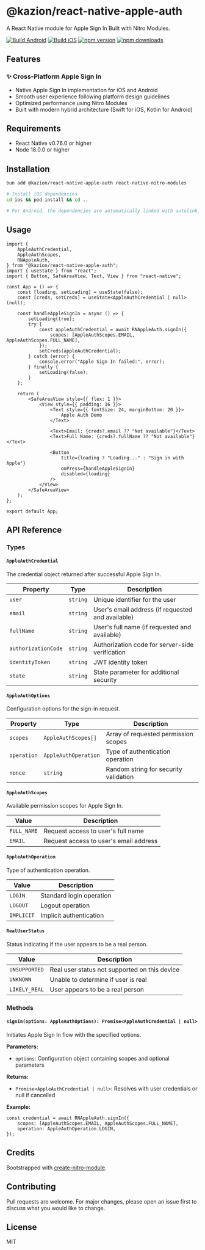 # @kazion/react-native-apple-auth

A React Native module for Apple Sign In Built with Nitro Modules.

[![Build Android](https://github.com/patrickkabwe/react-native-apple-auth/actions/workflows/android-build.yml/badge.svg)](https://github.com/patrickkabwe/react-native-apple-auth/actions/workflows/android-build.yml)
[![Build iOS](https://github.com/patrickkabwe/react-native-apple-auth/actions/workflows/ios-build.yml/badge.svg)](https://github.com/patrickkabwe/react-native-apple-auth/actions/workflows/ios-build.yml)
[![npm version](https://img.shields.io/npm/v/@kazion/react-native-apple-auth.svg?style=flat-square)](https://www.npmjs.com/package/@kazion/react-native-apple-auth)
[![npm downloads](https://img.shields.io/npm/dm/@kazion/react-native-apple-auth.svg?style=flat-square)](https://www.npmjs.com/package/@kazion/react-native-apple-auth)

## Features

### ✨ Cross-Platform Apple Sign In

- Native Apple Sign In implementation for iOS and Android
- Smooth user experience following platform design guidelines
- Optimized performance using Nitro Modules
- Built with modern hybrid architecture (Swift for iOS, Kotlin for Android)

## Requirements

- React Native v0.76.0 or higher
- Node 18.0.0 or higher

## Installation

```bash
bun add @kazion/react-native-apple-auth react-native-nitro-modules

# Install iOS dependencies
cd ios && pod install && cd ..

# For Android, the dependencies are automatically linked with autolinking
```

## Usage

```tsx
import {
    AppleAuthCredential,
    AppleAuthScopes,
    RNAppleAuth,
} from "@kazion/react-native-apple-auth";
import { useState } from "react";
import { Button, SafeAreaView, Text, View } from "react-native";

const App = () => {
    const [loading, setLoading] = useState(false);
    const [creds, setCreds] = useState<AppleAuthCredential | null>(null);

    const handleAppleSignIn = async () => {
        setLoading(true);
        try {
            const appleAuthCredential = await RNAppleAuth.signIn({
                scopes: [AppleAuthScopes.EMAIL, AppleAuthScopes.FULL_NAME],
            });
            setCreds(appleAuthCredential);
        } catch (error) {
            console.error("Apple Sign In failed:", error);
        } finally {
            setLoading(false);
        }
    };

    return (
        <SafeAreaView style={{ flex: 1 }}>
            <View style={{ padding: 16 }}>
                <Text style={{ fontSize: 24, marginBottom: 20 }}>
                    Apple Auth Demo
                </Text>

                <Text>Email: {creds?.email ?? "Not available"}</Text>
                <Text>Full Name: {creds?.fullName ?? "Not available"}</Text>

                <Button
                    title={loading ? "Loading..." : "Sign in with Apple"}
                    onPress={handleAppleSignIn}
                    disabled={loading}
                />
            </View>
        </SafeAreaView>
    );
};

export default App;
```

## API Reference

### Types

#### `AppleAuthCredential`

The credential object returned after successful Apple Sign In.

| Property            | Type     | Description                                       |
| ------------------- | -------- | ------------------------------------------------- |
| `user`              | `string` | Unique identifier for the user                    |
| `email`             | `string` | User's email address (if requested and available) |
| `fullName`          | `string` | User's full name (if requested and available)     |
| `authorizationCode` | `string` | Authorization code for server-side verification   |
| `identityToken`     | `string` | JWT identity token                                |
| `state`             | `string` | State parameter for additional security           |

#### `AppleAuthOptions`

Configuration options for the sign-in request.

| Property    | Type                 | Description                           |
| ----------- | -------------------- | ------------------------------------- |
| `scopes`    | `AppleAuthScopes[]`  | Array of requested permission scopes  |
| `operation` | `AppleAuthOperation` | Type of authentication operation      |
| `nonce`     | `string`             | Random string for security validation |

#### `AppleAuthScopes`

Available permission scopes for Apple Sign In.

| Value       | Description                            |
| ----------- | -------------------------------------- |
| `FULL_NAME` | Request access to user's full name     |
| `EMAIL`     | Request access to user's email address |

#### `AppleAuthOperation`

Type of authentication operation.

| Value      | Description              |
| ---------- | ------------------------ |
| `LOGIN`    | Standard login operation |
| `LOGOUT`   | Logout operation         |
| `IMPLICIT` | Implicit authentication  |

#### `RealUserStatus`

Status indicating if the user appears to be a real person.

| Value         | Description                                   |
| ------------- | --------------------------------------------- |
| `UNSUPPORTED` | Real user status not supported on this device |
| `UNKNOWN`     | Unable to determine if user is real           |
| `LIKELY_REAL` | User appears to be a real person              |

### Methods

#### `signIn(options: AppleAuthOptions): Promise<AppleAuthCredential | null>`

Initiates Apple Sign In flow with the specified options.

**Parameters:**

- `options`: Configuration object containing scopes and optional parameters

**Returns:**

- `Promise<AppleAuthCredential | null>`: Resolves with user credentials or null if cancelled

**Example:**

```tsx
const credential = await RNAppleAuth.signIn({
    scopes: [AppleAuthScopes.EMAIL, AppleAuthScopes.FULL_NAME],
    operation: AppleAuthOperation.LOGIN,
});
```

## Credits

Bootstrapped with [create-nitro-module](https://github.com/patrickkabwe/create-nitro-module).

## Contributing

Pull requests are welcome. For major changes, please open an issue first to discuss what you would like to change.

## License

MIT
